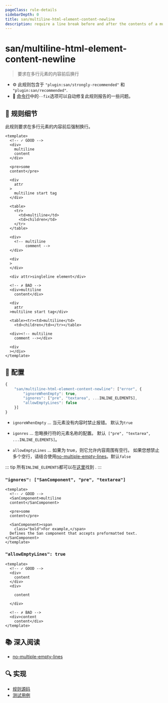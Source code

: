 ```yaml
---
pageClass: rule-details
sidebarDepth: 0
title: san/multiline-html-element-content-newline
description: require a line break before and after the contents of a multiline element
---
```

# san/multiline-html-element-content-newline
> 要求在多行元素的内容前后换行

- :gear: 此规则包含于 `"plugin:san/strongly-recommended"` 和 `"plugin:san/recommended"`.
- :wrench: [命令行](https://eslint.org/docs/user-guide/command-line-interface#fixing-problems)中的`--fix`选项可以自动修复此规则报告的一些问题。

## :book: 规则细节

此规则要求在多行元素的内容前后强制换行。

<eslint-code-block fix :rules="{'san/multiline-html-element-content-newline': ['error']}">

```vue
<template>
  <!-- ✓ GOOD -->
  <div>
    multiline
    content
  </div>

  <pre>some
  content</pre>

  <div
    attr
  >
    multiline start tag
  </div>

  <table>
    <tr>
      <td>multiline</td>
      <td>children</td>
    </tr>
  </table>

  <div>
    <!-- multiline
         comment -->
  </div>

  <div
  >
  </div>

  <div attr>singleline element</div>

  <!-- ✗ BAD -->
  <div>multiline
    content</div>

  <div
    attr
  >multiline start tag</div>
  
  <table><tr><td>multiline</td>
    <td>children</td></tr></table>
  
  <div><!-- multiline
    comment --></div>

  <div
  ></div>
</template>
```

</eslint-code-block>

## :wrench: 配置

```js
{
    "san/multiline-html-element-content-newline": ["error", {
        "ignoreWhenEmpty": true,
        "ignores": ["pre", "textarea", ...INLINE_ELEMENTS],
        "allowEmptyLines": false
    }]
}
```

- `ignoreWhenEmpty` ... 当元素没有内容时禁止报错。 默认为`true`

- `igonres` ... 忽略换行符的元素名称的配置。 默认` ["pre", "textarea", ...INLINE_ELEMENTS]`。

- `allowEmptyLines` ... 如果为 true，则它允许内容周围有空行。 如果您想禁止多个空行，请结合使用[no-multiple-empty-lines]。默认`false`

::: tip
  所有`INLINE_ELEMENTS`都可以在[这里](https://github.com/ecomfe/eslint-plugin-san/blob/master/lib/utils/inline-non-void-elements.json)找到 .
:::

### `"ignores": ["SanComponent", "pre", "textarea"]`

<eslint-code-block fix :rules="{'san/multiline-html-element-content-newline': ['error', { ignores: ['SanComponent', 'pre', 'textarea'] }]}">

```vue
<template>
  <!-- ✓ GOOD -->
  <SanComponent>multiline
  content</SanComponent>

  <pre>some
  content</pre>

  <SanComponent><span
    class="bold">For example,</span>
  Defines the San component that accepts preformatted text.</SanComponent>
</template>
```

</eslint-code-block>

### `"allowEmptyLines": true`

<eslint-code-block fix :rules="{'san/multiline-html-element-content-newline': ['error', { allowEmptyLines: true }]}">

```vue
<template>
  <!-- ✓ GOOD -->
  <div>
    content
  </div>
  <div>

    content

  </div>

  <!-- ✗ BAD -->
  <div>content
    content</div>
</template>
```

</eslint-code-block>

## :books: 深入阅读

- [no-multiple-empty-lines]

[no-multiple-empty-lines]: https://eslint.org/docs/rules/no-multiple-empty-lines

## :mag: 实现

- [规则源码](https://github.com/ecomfe/eslint-plugin-san/blob/main/lib/rules/multiline-html-element-content-newline.js)
- [测试用例](https://github.com/ecomfe/eslint-plugin-san/tree/main/__tests__/lib/rules/multiline-html-element-content-newline.test.js)
